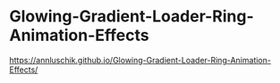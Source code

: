 # Glowing-Gradient-Loader-Ring-Animation-Effects
https://annluschik.github.io/Glowing-Gradient-Loader-Ring-Animation-Effects/
